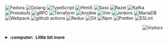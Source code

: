 <p>
  <img alt="Fedora" src="https://img.shields.io/badge/Fedora-3A6BAE?style=flat&logo=fedora" />
  <img alt="Golang" src="https://img.shields.io/badge/-Golang-blue?style=flat&logo=go&logoColor=white" />
  <img alt="TypeScript" src="https://img.shields.io/badge/-TypeScript-007ACC?style=flat&logo=typescript&logoColor=white" />
  <img alt="Html5" src="https://img.shields.io/badge/-HTML5-E34F26?style=flat&logo=html5&logoColor=white" />
  <img alt="Sass" src="https://img.shields.io/badge/-Sass-CC6699?style=flat&logo=sass&logoColor=white" />
  <img alt="Bazel" src="https://img.shields.io/badge/-Bazel-419B45?style=flat&logo=bazel" />  
  <img alt="Kafka" src="https://img.shields.io/badge/-Kafka-231F20?style=flat&logo=apache-kafka&logoColor=white" /> 
  <img alt="Protobufs" src="https://img.shields.io/badge/-Protobuf-00B0AC?style=flat&logo=protobuf" />
  <img alt="gRPC" src="https://img.shields.io/badge/-gRPC-00B0AC?style=flat&logo=grpc" /> 
  <img alt="Terraform" src="https://img.shields.io/badge/-Terraform-5C41E2?style=flat&logo=terraform&logoColor=white" /> 
  <img alt="Ansible" src="https://img.shields.io/badge/-Ansible-C60000?style=flat&logo=ansible&logoColor=white" />
  <img alt="Vim" src="https://img.shields.io/badge/-Vim-019733?style=flat&logo=vim&logoColor=white" /> 
  <img alt="Jenkins" src="https://img.shields.io/badge/-Jenkins-CC3631?style=flat&logo=jenkins&logoColor=white" /> 
  <img alt="MariaDB" src="https://img.shields.io/badge/MariaDB-003343.svg?&style=flat&logo=mariadb&logoColor=white" /> 
  <img alt="Webpack" src="https://img.shields.io/badge/-Webpack-8DD6F9?style=flat&logo=webpack&logoColor=white" /> 
  <img alt="github actions" src="https://img.shields.io/badge/-Github_Actions-2088FF?style=flat&logo=github-actions&logoColor=white" />
  <img alt="Redux" src="https://img.shields.io/badge/-Redux-764ABC?style=flat&logo=redux&logoColor=white" />
  <img alt="Git" src="https://img.shields.io/badge/-Git-F05032?style=flat&logo=git&logoColor=white" />
  <img alt="Npm" src="https://img.shields.io/badge/-NPM-CB3837?style=flat&logo=npm&logoColor=white" />
  <img alt="Prettier" src="https://img.shields.io/badge/-Prettier-F7B93E?style=flat&logo=prettier&logoColor=white" />
  <img alt="ESLint" src="https://img.shields.io/badge/-ESLint-4930BD?style=flat&logo=eslint&logoColor=white" />
</p>

</hr>

<p align="right">
  <img alt="Visitors" src="https://visitor-badge.glitch.me/badge?page_id=dzintars.dzintars" />
</p>

<details>
  <summary><b>:computer: &nbsp;Little bit more</b></summary>
  <br/>
  <p>
Currently busy with refactoring ["boilerplate" project](https://github.com/oswee/prime) to be managed by Bazel.
Whole project consists of various technologies, like Web Components (Lit Element), Redux,
WebSockets, Go services, Protobufs and more. Orchestrating those in isolation was kinda
hard so i decided to move everything into single monorepo and manage it via Bazel.
Early tests proves that this is good way to collect whole knowledge base.
But the primary issue which led me to this approach was inability to share WSS message definitions between Go and Typescript. Without Bazel I was forced to use Lerna to publish
type definitions as separate GitHub registry packages and then to import them in my
Redux app. And every time I change the Proto API, I must do this procedure again and again.
Monorepo solves this issue and forces me to learn at least some build system.

Before was learning graphical design and design systems.
Spent most of my day time in Figma and Axure and prototyping some of my project ideas.

All of my projects are just some rough drafts to test some ideas and to learn.

My current primary repositories are:

[Prime](https://github.com/oswee/prime)
Web Components (Lit Element), Redux, TypeScript, Go and Protobufs based web application.

[Frontend](https://github.com/dzintars/front)
Web Components (Lit Element), Redux and TypeScript based SPA frontend. (moving into Prime)

[Backend](https://github.com/dzintars/wss)
Really basic websockets backend API placeholder written in Go. (moving into Prime)

I also trying to automate my workstation setup with Ansible in:

[Infra](https://github.com/dzintars/infra)

### Music
[SoundCloud playlist](https://soundcloud.com/dzintars/sets/session)
</p>
</details>
<!--
**dzintars/dzintars** is a ✨ _special_ ✨ repository because its `README.md` (this file) appears on your GitHub profile.

Here are some ideas to get you started:

- 🔭 I’m currently working on ...
- 🌱 I’m currently learning ...
- 👯 I’m looking to collaborate on ...
- 🤔 I’m looking for help with ...
- 💬 Ask me about ...
- 📫 How to reach me: ...
- 😄 Pronouns: ...
- ⚡ Fun fact: ...
-->
